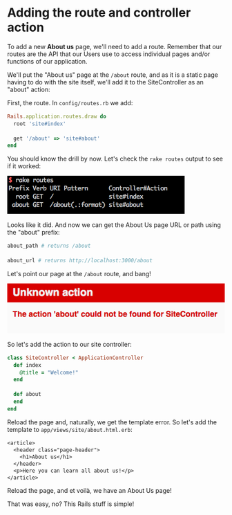 # Adding the route and controller action

To add a new **About us** page, we'll need to add a route. Remember that our routes are the API that our Users use to access individual pages and/or functions of our application.

We'll put the "About us" page at the `/about` route, and as it is a static page having to do with the site itself, we'll add it to the SiteController as an "about" action:

First, the route. In `config/routes.rb` we add:

```ruby
Rails.application.routes.draw do
  root 'site#index'

  get '/about' => 'site#about'
end
```

You should know the drill by now. Let's check the `rake routes` output to see if it worked:

![rake routes: about](/images/rake-routes-about.png)

Looks like it did. And now we can get the About Us page URL or path using the "about" prefix:

```ruby
about_path # returns /about

about_url # returns http://localhost:3000/about
```

Let's point our page at the `/about` route, and bang!

![No about action](/images/missing-about-action.png)

So let's add the action to our site controller:

```ruby
class SiteController < ApplicationController
  def index
    @title = "Welcome!"
  end

  def about
  end
end
```

Reload the page and, naturally, we get the template error. So let's add the template to `app/views/site/about.html.erb`:

```erb
<article>
  <header class="page-header">
    <h1>About us</h1>
  </header>
  <p>Here you can learn all about us!</p>
</article>
```

Reload the page, and et voilà, we have an About Us page!

That was easy, no? This Rails stuff is simple!
